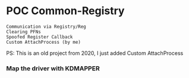 # POC Common-Registry

    Communication via Registry/Reg
    Clearing PFNs
    Spoofed Register Callback
    Custom AttachProcess (by me)
    
   
   
   PS: This is an old project from 2020, I just added Custom AttachProcess
    
  ### Map the driver with KDMAPPER
